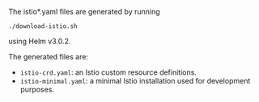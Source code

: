 The istio\*.yaml files are generated by running

```
./download-istio.sh
```

using Helm v3.0.2.

The generated files are:

- `istio-crd.yaml`: an Istio custom resource definitions.
- `istio-minimal.yaml`: a minimal Istio installation used for development
  purposes.
